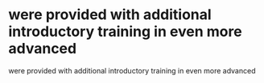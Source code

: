 # were provided with additional introductory training in even more advanced

were provided with additional introductory training in even more advanced